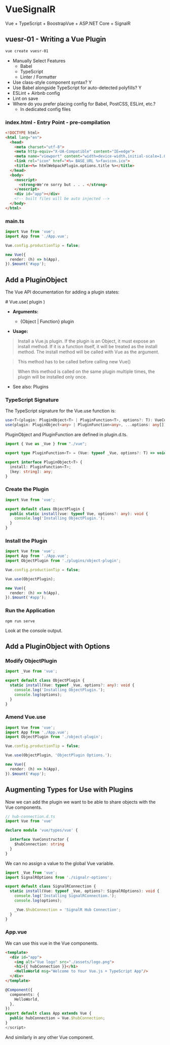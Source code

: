 # VueSignalR
Vue + TypeScript + BoostrapVue + ASP.NET Core + SignalR

## vuesr-01 - Writing a Vue Plugin

``` powershell
vue create vuesr-01
```

* Manually Select Features
  * Babel
  * TypeScript
  * Linter / Formatter
* Use class-style component syntax? Y
* Use Babel alongside TypeScript for auto-detected polyfills? Y
* ESLint + Airbnb config
* Lint on save
* Where do you prefer placing config for Babel, PostCSS, ESLint, etc.?
  * In dedicated config files
  
### index.html - Entry Point - pre-compilation

``` html
<!DOCTYPE html>
<html lang="en">
  <head>
    <meta charset="utf-8">
    <meta http-equiv="X-UA-Compatible" content="IE=edge">
    <meta name="viewport" content="width=device-width,initial-scale=1.0">
    <link rel="icon" href="<%= BASE_URL %>favicon.ico">
    <title><%= htmlWebpackPlugin.options.title %></title>
  </head>
  <body>
    <noscript>
      <strong>We're sorry but . . . </strong>
    </noscript>
    <div id="app"></div>
    <!-- built files will be auto injected -->
  </body>
</html>
```

### main.ts

``` typescript
import Vue from 'vue';
import App from './App.vue';

Vue.config.productionTip = false;

new Vue({
  render: (h) => h(App),
}).$mount('#app');
```

## Add a PluginObject

The Vue API documentation for adding a plugin states:

\# Vue.use( plugin )

* **Arguments:**

  * {Object | Function} plugin

* **Usage:**

> Install a Vue.js plugin. If the plugin is an Object, it must expose an install method. If it is a function itself, it will be treated as the install method. The install method will be called with Vue as the argument.

> This method has to be called before calling new Vue()

> When this method is called on the same plugin multiple times, the plugin will be installed only once.

* See also: Plugins

### TypeScript Signature

The TypeScript signature for the Vue.use function is:

``` typescript
use<T>(plugin: PluginObject<T> | PluginFunction<T>, options?: T): VueConstructor<V>;
use(plugin: PluginObject<any> | PluginFunction<any>, ...options: any[]): VueConstructor<V>;
```

PluginObject and PluginFunction are defined in plugin.d.ts.

``` typescript
import { Vue as _Vue } from "./vue";

export type PluginFunction<T> = (Vue: typeof _Vue, options?: T) => void;

export interface PluginObject<T> {
  install: PluginFunction<T>;
  [key: string]: any;
}
```

### Create the Plugin

``` typescript
import Vue from 'vue';

export default class ObjectPlugin {
  public static install(vue: typeof Vue, options?: any): void {
    console.log('Installing ObjectPlugin.');
  }
}
```

### Install the Plugin

``` typescript
import Vue from 'vue';
import App from './App.vue';
import ObjectPlugin from './plugins/object-plugin';

Vue.config.productionTip = false;

Vue.use(ObjectPlugin);

new Vue({
  render: (h) => h(App),
}).$mount('#app');
```

### Run the Application

```
npm run serve
```

Look at the console output.

## Add a PluginObject with Options

### Modify ObjectPlugin

``` typescript
import _Vue from 'vue';

export default class ObjectPlugin {
  static install(Vue: typeof _Vue, options?: any): void {
    console.log('Installing ObjectPlugin.');
    console.log(options);
  }
}
```

### Amend Vue.use

``` typescript
import Vue from 'vue';
import App from './App.vue';
import ObjectPlugin from './object-plugin';

Vue.config.productionTip = false;

Vue.use(ObjectPlugin, 'ObjectPlugin Options.');

new Vue({
  render: (h) => h(App),
}).$mount('#app');
```

## Augmenting Types for Use with Plugins

Now we can add the plugin we want to be able to share objects with the Vue components.

``` typescript
// hub-connection.d.ts
import Vue from 'vue'

declare module 'vue/types/vue' {

  interface VueConstructor {
    $hubConnection: string
  }
}
```

We can no assign a value to the global Vue variable.

``` typescript
import _Vue from 'vue';
import SignalROptions from './signalr-options';

export default class SignalRConnection {
  static install(Vue: typeof _Vue, options?: SignalROptions): void {
    console.log('Installing SignalRConnection.');
    console.log(options);

    _Vue.$hubConnection = 'SignalR Hub Connection';
  }
}
```

### App.vue

We can use this vue in the Vue components.

``` html
<template>
  <div id="app">
    <img alt="Vue logo" src="./assets/logo.png">
    <h1>{{ hubConnection }}</h1>
    <HelloWorld msg="Welcome to Your Vue.js + TypeScript App"/>
  </div>
</template>
```

``` typescript
@Component({
  components: {
    HelloWorld,
  },
})
export default class App extends Vue {
  public hubConnection = Vue.$hubConnection;
}
</script>
```

And similarly in any other Vue component.
